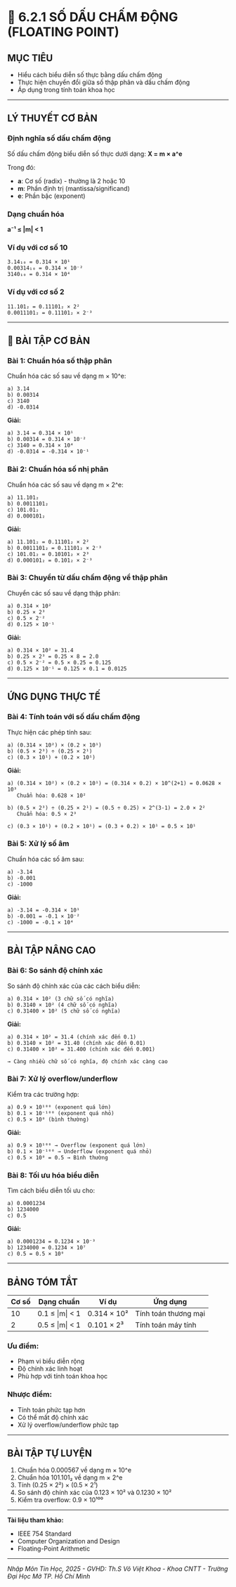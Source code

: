 # 🔢 **6.2.1 SỐ DẤU CHẤM ĐỘNG (FLOATING POINT)**

## **MỤC TIÊU**
- Hiểu cách biểu diễn số thực bằng dấu chấm động
- Thực hiện chuyển đổi giữa số thập phân và dấu chấm động
- Áp dụng trong tính toán khoa học

---

## **LÝ THUYẾT CƠ BẢN**

### **Định nghĩa số dấu chấm động**
Số dấu chấm động biểu diễn số thực dưới dạng: **X = m × a^e**

Trong đó:
- **a**: Cơ số (radix) - thường là 2 hoặc 10
- **m**: Phần định trị (mantissa/significand)
- **e**: Phần bậc (exponent)

### **Dạng chuẩn hóa**
**a⁻¹ ≤ |m| < 1**

### **Ví dụ với cơ số 10**
```
3.14₁₀ = 0.314 × 10¹
0.00314₁₀ = 0.314 × 10⁻²
3140₁₀ = 0.314 × 10⁴
```

### **Ví dụ với cơ số 2**
```
11.101₂ = 0.11101₂ × 2²
0.0011101₂ = 0.11101₂ × 2⁻³
```

---

## 📝 **BÀI TẬP CƠ BẢN**

### **Bài 1: Chuẩn hóa số thập phân**
Chuẩn hóa các số sau về dạng m × 10^e:

```
a) 3.14
b) 0.00314
c) 3140
d) -0.0314
```

**Giải:**
```
a) 3.14 = 0.314 × 10¹
b) 0.00314 = 0.314 × 10⁻²
c) 3140 = 0.314 × 10⁴
d) -0.0314 = -0.314 × 10⁻¹
```

### **Bài 2: Chuẩn hóa số nhị phân**
Chuẩn hóa các số sau về dạng m × 2^e:

```
a) 11.101₂
b) 0.0011101₂
c) 101.01₂
d) 0.000101₂
```

**Giải:**
```
a) 11.101₂ = 0.11101₂ × 2²
b) 0.0011101₂ = 0.11101₂ × 2⁻³
c) 101.01₂ = 0.10101₂ × 2³
d) 0.000101₂ = 0.101₂ × 2⁻³
```

### **Bài 3: Chuyển từ dấu chấm động về thập phân**
Chuyển các số sau về dạng thập phân:

```
a) 0.314 × 10²
b) 0.25 × 2³
c) 0.5 × 2⁻²
d) 0.125 × 10⁻¹
```

**Giải:**
```
a) 0.314 × 10² = 31.4
b) 0.25 × 2³ = 0.25 × 8 = 2.0
c) 0.5 × 2⁻² = 0.5 × 0.25 = 0.125
d) 0.125 × 10⁻¹ = 0.125 × 0.1 = 0.0125
```

---

## **ỨNG DỤNG THỰC TẾ**

### **Bài 4: Tính toán với số dấu chấm động**
Thực hiện các phép tính sau:

```
a) (0.314 × 10²) × (0.2 × 10¹)
b) (0.5 × 2³) ÷ (0.25 × 2¹)
c) (0.3 × 10¹) + (0.2 × 10¹)
```

**Giải:**
```
a) (0.314 × 10²) × (0.2 × 10¹) = (0.314 × 0.2) × 10^(2+1) = 0.0628 × 10³
   Chuẩn hóa: 0.628 × 10²

b) (0.5 × 2³) ÷ (0.25 × 2¹) = (0.5 ÷ 0.25) × 2^(3-1) = 2.0 × 2²
   Chuẩn hóa: 0.5 × 2³

c) (0.3 × 10¹) + (0.2 × 10¹) = (0.3 + 0.2) × 10¹ = 0.5 × 10¹
```

### **Bài 5: Xử lý số âm**
Chuẩn hóa các số âm sau:

```
a) -3.14
b) -0.001
c) -1000
```

**Giải:**
```
a) -3.14 = -0.314 × 10¹
b) -0.001 = -0.1 × 10⁻²
c) -1000 = -0.1 × 10⁴
```

---

## **BÀI TẬP NÂNG CAO**

### **Bài 6: So sánh độ chính xác**
So sánh độ chính xác của các cách biểu diễn:

```
a) 0.314 × 10² (3 chữ số có nghĩa)
b) 0.3140 × 10² (4 chữ số có nghĩa)
c) 0.31400 × 10² (5 chữ số có nghĩa)
```

**Giải:**
```
a) 0.314 × 10² = 31.4 (chính xác đến 0.1)
b) 0.3140 × 10² = 31.40 (chính xác đến 0.01)
c) 0.31400 × 10² = 31.400 (chính xác đến 0.001)

→ Càng nhiều chữ số có nghĩa, độ chính xác càng cao
```

### **Bài 7: Xử lý overflow/underflow**
Kiểm tra các trường hợp:

```
a) 0.9 × 10¹⁰⁰ (exponent quá lớn)
b) 0.1 × 10⁻¹⁰⁰ (exponent quá nhỏ)
c) 0.5 × 10⁰ (bình thường)
```

**Giải:**
```
a) 0.9 × 10¹⁰⁰ → Overflow (exponent quá lớn)
b) 0.1 × 10⁻¹⁰⁰ → Underflow (exponent quá nhỏ)
c) 0.5 × 10⁰ = 0.5 → Bình thường
```

### **Bài 8: Tối ưu hóa biểu diễn**
Tìm cách biểu diễn tối ưu cho:

```
a) 0.0001234
b) 1234000
c) 0.5
```

**Giải:**
```
a) 0.0001234 = 0.1234 × 10⁻³
b) 1234000 = 0.1234 × 10⁷
c) 0.5 = 0.5 × 10⁰
```

---

## **BẢNG TÓM TẮT**

| Cơ số | Dạng chuẩn | Ví dụ | Ứng dụng |
|-------|------------|-------|----------|
| 10 | 0.1 ≤ \|m\| < 1 | 0.314 × 10² | Tính toán thương mại |
| 2 | 0.5 ≤ \|m\| < 1 | 0.101 × 2³ | Tính toán máy tính |

### **Ưu điểm:**
- Phạm vi biểu diễn rộng
- Độ chính xác linh hoạt
- Phù hợp với tính toán khoa học

### **Nhược điểm:**
- Tính toán phức tạp hơn
- Có thể mất độ chính xác
- Xử lý overflow/underflow phức tạp

---

## **BÀI TẬP TỰ LUYỆN**

1. Chuẩn hóa 0.000567 về dạng m × 10^e
2. Chuẩn hóa 101.101₂ về dạng m × 2^e
3. Tính (0.25 × 2²) × (0.5 × 2¹)
4. So sánh độ chính xác của 0.123 × 10² và 0.1230 × 10²
5. Kiểm tra overflow: 0.9 × 10¹⁰⁰

---

**Tài liệu tham khảo:**
- IEEE 754 Standard
- Computer Organization and Design
- Floating-Point Arithmetic

---

*Nhập Môn Tin Học, 2025 - GVHD: Th.S Võ Việt Khoa - Khoa CNTT - Trường Đại Học Mở TP. Hồ Chí Minh*
